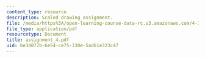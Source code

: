 ```yaml
---
content_type: resource
description: Scaled drawing assignment.
file: /media/https%3A/open-learning-course-data-rc.s3.amazonaws.com/4-104-architecture-studio-intentions-spring-2005/be3d077b6e54ce75330e5ad61e323c47_assignment_4.pdf
file_type: application/pdf
resourcetype: Document
title: assignment_4.pdf
uid: be3d077b-6e54-ce75-330e-5ad61e323c47
---
```

